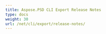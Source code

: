 ```yaml
---
title: Aspose.PSD CLI Export Release Notes
type: docs
weight: 30
url: /net/cli/export/release-notes/
---
```




